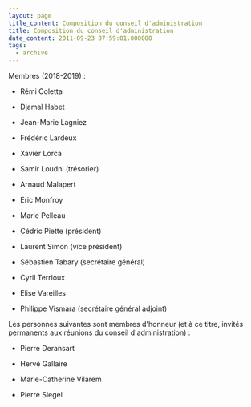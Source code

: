 ```yaml
---
layout: page
title_content: Composition du conseil d'administration
title: Composition du conseil d'administration
date_content: 2011-09-23 07:59:01.000000
tags:
  - archive
---
```

Membres (2018-2019) :





  * Rémi Coletta


  * Djamal Habet


  * Jean-Marie Lagniez


  * Frédéric Lardeux


  * Xavier Lorca


  * Samir Loudni (trésorier)


  * Arnaud Malapert


  * Eric Monfroy


  * Marie Pelleau


  * Cédric Piette (président)


  * Laurent Simon (vice président)


  * Sébastien Tabary (secrétaire général)


  * Cyril Terrioux 


  * Elise Vareilles


  * Philippe Vismara (secrétaire général adjoint)




Les personnes suivantes sont membres d'honneur (et à ce titre, invités
permanents aux réunions du conseil d'administration) :





  * Pierre Deransart


  * Hervé Gallaire 


  * Marie-Catherine Vilarem 


  * Pierre Siegel




